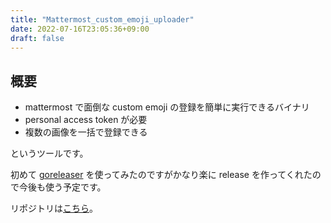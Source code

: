 ```yaml
---
title: "Mattermost_custom_emoji_uploader"
date: 2022-07-16T23:05:36+09:00
draft: false
---
```


## 概要

- mattermost で面倒な custom emoji の登録を簡単に実行できるバイナリ
- personal access token が必要
- 複数の画像を一括で登録できる

というツールです。

初めて [goreleaser](https://github.com/goreleaser/goreleaser-action) を使ってみたのですがかなり楽に release を作ってくれたので今後も使う予定です。

リポジトリは[こちら](https://github.com/Issei0804-ie/mattermost_custom_emoji_uploader)。

